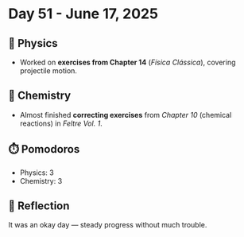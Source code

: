 # Day 51 - June 17, 2025

## 🧲 Physics
- Worked on **exercises from Chapter 14** (*Física Clássica*), covering projectile motion.

## 🧪 Chemistry
- Almost finished **correcting exercises** from *Chapter 10* (chemical reactions) in *Feltre Vol. 1*.

## ⏱️ Pomodoros
- Physics: 3
- Chemistry: 3

## 💬 Reflection
It was an okay day — steady progress without much trouble.
